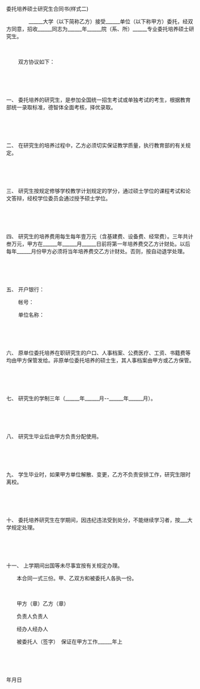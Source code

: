 



委托培养硕士研究生合同书(样式二)



 

　　　　 ______大学（以下简称乙方）接受______单位（以下称甲方）委托，经双方同意，招收______同志为______年______院（系、所）______专业委托培养硕士研究生。

　　 

　　 双方协议如下：

　　

　　

一、
 委托培养的研究生，是参加全国统一招生考试或单独考试的考生，根据教育部统一录取标准，德智体全面考核，择优录取。

　　

　　

二、
 在研究生的培养过程中，乙方必须切实保证教学质量，执行教育部的有关规定。

　　

　　

三、
 研究生按规定修够学校教学计划规定的学分，通过硕士学位的课程考试和论文答辩，经校学位委员会通过授予硕士学位。

　　

　　

四、
 研究生的培养费用每生每年壹万元（含基建费、设备费、经常费）。三年共计叁万元，甲方在______年______月______日前将第一年培养费交乙方计财处。以后每年______月份甲方必须将当年培养费交乙方计财处。否则，按自动退学处理。

　　

　　

五、
 开户银行：

　　 帐号：

　　 单位名称：

　　

　　

六、
 原单位委托培养在职研究生的户口、人事档案、公费医疗、工资、书籍费等均由甲方保管发给。非原单位委托培养的硕士生，其人事档案由甲方或乙方保管。

　　

　　

七、
 研究生的学制三年（______年______月--______年______月）。

　　

　　

八、
 研究生毕业后由甲方负责分配使用。

　　

　　

九、
 学生毕业时，如果甲方单位解散、变更，乙方不负责安排工作，研究生限时离校。

　　

　　

十、
 委托培养研究生在学期间，因违纪违法受到处分，不能继续学习者，按___大学规定处理。

　　

　　

十一、
 上学期间出国等未尽事宜按有关规定办理。

　　本合同一式三份。甲、乙双方和被委托人各执一份。　　

　　

　　甲方（章）乙方（章）

　　负责人负责人

　　经办人经办人

　　被委托人（签字）　保证在甲方工作______年上

　　

　　


 年月日

